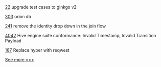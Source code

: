 
[22](https://github.com/hyperledger-labs/fabric-operator/pull/22) upgrade test cases to ginkgo v2

[303](https://github.com/hyperledger-labs/fabric-smart-client/pull/303) orion db

[241](https://github.com/hyperledger-labs/fabric-operations-console/pull/241) remove the identity drop down in the join flow

[4042](https://github.com/hyperledger/besu/pull/4042) Hive engine suite conformance: Invalid Timestamp, Invalid Transition Payload

[187](https://github.com/hyperledger/sawtooth-sabre/pull/187) Replace hyper with reqwest


[See more >>>](https://start-here.hyperledger.org/pull-requests)

